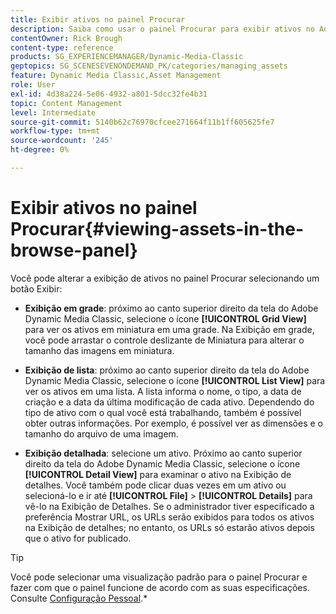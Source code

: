 ```yaml
---
title: Exibir ativos no painel Procurar
description: Saiba como usar o painel Procurar para exibir ativos no Adobe Dynamic Media Classic.
contentOwner: Rick Brough
content-type: reference
products: SG_EXPERIENCEMANAGER/Dynamic-Media-Classic
geptopics: SG_SCENESEVENONDEMAND_PK/categories/managing_assets
feature: Dynamic Media Classic,Asset Management
role: User
exl-id: 4d38a224-5e06-4932-a801-5dcc32fe4b31
topic: Content Management
level: Intermediate
source-git-commit: 5140b62c76970cfcee271664f11b1ff605625fe7
workflow-type: tm+mt
source-wordcount: '245'
ht-degree: 0%

---
```


# Exibir ativos no painel Procurar{#viewing-assets-in-the-browse-panel}

Você pode alterar a exibição de ativos no painel Procurar selecionando um botão Exibir:

* **Exibição em grade**: próximo ao canto superior direito da tela do Adobe Dynamic Media Classic, selecione o ícone **[!UICONTROL Grid View]** para ver os ativos em miniatura em uma grade. Na Exibição em grade, você pode arrastar o controle deslizante de Miniatura para alterar o tamanho das imagens em miniatura.

* **Exibição de lista**: próximo ao canto superior direito da tela do Adobe Dynamic Media Classic, selecione o ícone **[!UICONTROL List View]** para ver os ativos em uma lista. A lista informa o nome, o tipo, a data de criação e a data da última modificação de cada ativo. Dependendo do tipo de ativo com o qual você está trabalhando, também é possível obter outras informações. Por exemplo, é possível ver as dimensões e o tamanho do arquivo de uma imagem.

* **Exibição detalhada**: selecione um ativo. Próximo ao canto superior direito da tela do Adobe Dynamic Media Classic, selecione o ícone **[!UICONTROL Detail View]** para examinar o ativo na Exibição de detalhes. Você também pode clicar duas vezes em um ativo ou selecioná-lo e ir até **[!UICONTROL File]** > **[!UICONTROL Details]** para vê-lo na Exibição de Detalhes. Se o administrador tiver especificado a preferência Mostrar URL, os URLs serão exibidos para todos os ativos na Exibição de detalhes; no entanto, os URLs só estarão ativos depois que o ativo for publicado.

>[!TIP]
>
>Você pode selecionar uma visualização padrão para o painel Procurar e fazer com que o painel funcione de acordo com as suas especificações. Consulte [Configuração Pessoal](personal-setup.md#personal_setup).*
